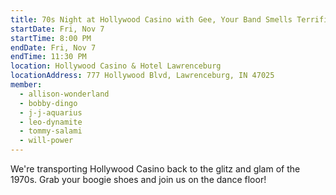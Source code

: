 ```yaml
---
title: 70s Night at Hollywood Casino with Gee, Your Band Smells Terrific
startDate: Fri, Nov 7
startTime: 8:00 PM
endDate: Fri, Nov 7
endTime: 11:30 PM
location: Hollywood Casino & Hotel Lawrenceburg
locationAddress: 777 Hollywood Blvd, Lawrenceburg, IN 47025
member:
  - allison-wonderland
  - bobby-dingo
  - j-j-aquarius
  - leo-dynamite
  - tommy-salami
  - will-power
---
```

We're transporting Hollywood Casino back to the glitz and glam of the 1970s. Grab your boogie shoes and join us on the dance floor!
